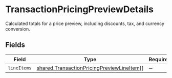 # TransactionPricingPreviewDetails

Calculated totals for a price preview, including discounts, tax, and currency conversion.


## Fields

| Field                                                                                                         | Type                                                                                                          | Required                                                                                                      | Description                                                                                                   |
| ------------------------------------------------------------------------------------------------------------- | ------------------------------------------------------------------------------------------------------------- | ------------------------------------------------------------------------------------------------------------- | ------------------------------------------------------------------------------------------------------------- |
| `lineItems`                                                                                                   | [shared.TransactionPricingPreviewLineItem](../../../sdk/models/shared/transactionpricingpreviewlineitem.md)[] | :heavy_minus_sign:                                                                                            | N/A                                                                                                           |